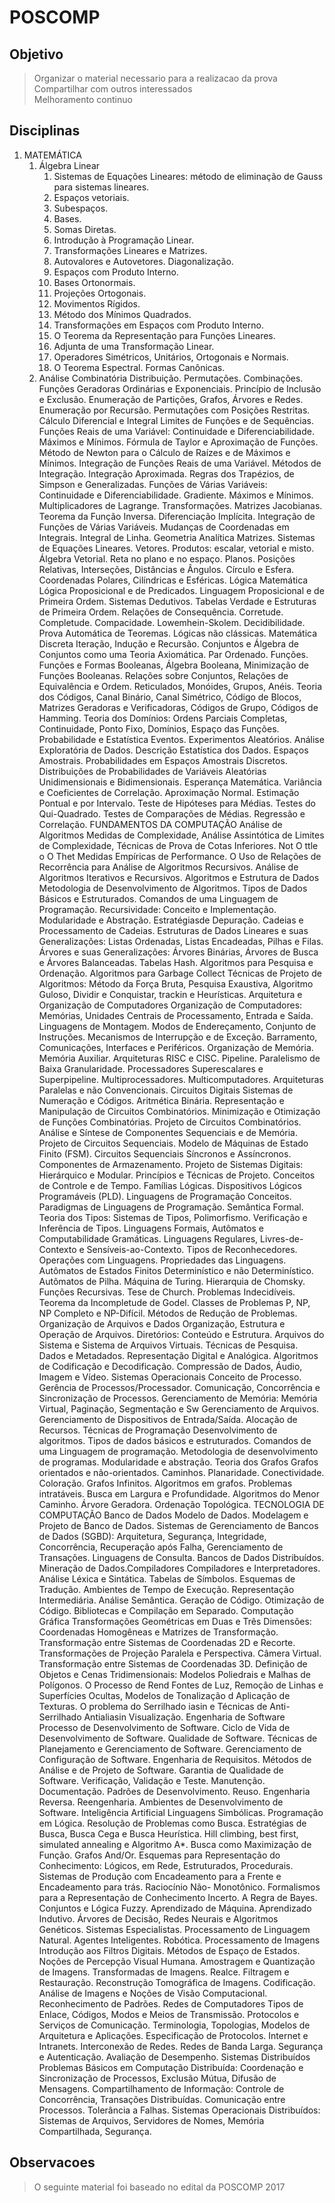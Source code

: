 # POSCOMP

## Objetivo
>Organizar o material necessario para a realizacao da prova  
>Compartilhar com outros interessados  
>Melhoramento continuo  


## Disciplinas
1. MATEMÁTICA 
    1. Álgebra Linear 
        1. Sistemas de Equações Lineares: método de eliminação de Gauss para sistemas lineares.    
        2. Espaços vetoriais.
        3. Subespaços. 
        4. Bases. 
        5. Somas Diretas. 
        6. Introdução à Programação Linear. 
        7. Transformações Lineares e Matrizes.
        8. Autovalores e Autovetores. Diagonalização. 
        9. Espaços com Produto Interno. 
        10. Bases Ortonormais. 
        11. Projeções Ortogonais.
        12. Movimentos Rígidos. 
        13. Método dos Mínimos Quadrados. 
        14. Transformações em Espaços com Produto Interno. 
        15. O Teorema da Representação para Funções Lineares. 
        16. Adjunta de uma Transformação Linear. 
        17. Operadores Simétricos, Unitários, Ortogonais e Normais. 
        18. O Teorema Espectral. Formas Canônicas.
    2. Análise Combinatória 
Distribuição. 
Permutações. 
Combinações. 
Funções Geradoras Ordinárias e Exponenciais. 
Princípio de Inclusão e Exclusão. 
Enumeração de Partições, Grafos, Árvores e Redes. 
Enumeração por Recursão. 
Permutações com Posições
Restritas.
Cálculo Diferencial e Integral
Limites de Funções e de Sequências. Funções Reais de uma Variável: Continuidade e Diferenciabilidade. Máximos e
Mínimos. Fórmula de Taylor e Aproximação de Funções. Método de Newton para o Cálculo de Raízes e de Máximos e
Mínimos. Integração de Funções Reais de uma Variável. Métodos de Integração. Integração Aproximada. Regras dos
Trapézios, de Simpson e Generalizadas. Funções de Várias Variáveis: Continuidade e Diferenciabilidade. Gradiente.
Máximos e Mínimos. Multiplicadores de Lagrange. Transformações. Matrizes Jacobianas. Teorema da Função Inversa.
Diferenciação Implícita. Integração de Funções de Várias Variáveis. Mudanças de Coordenadas em Integrais. Integral
de Linha.
Geometria Analítica
Matrizes. Sistemas de Equações Lineares. Vetores. Produtos: escalar, vetorial e misto. Álgebra Vetorial. Reta no plano
e no espaço. Planos. Posições Relativas, Interseções, Distâncias e Ângulos. Círculo e Esfera. Coordenadas Polares,
Cilíndricas e Esféricas.
Lógica Matemática
Lógica Proposicional e de Predicados. Linguagem Proposicional e de Primeira Ordem. Sistemas Dedutivos. Tabelas
Verdade e Estruturas de Primeira Ordem. Relações de Consequência. Corretude. Completude. Compacidade.
Lowemhein-Skolem. Decidibilidade. Prova Automática de Teoremas. Lógicas não clássicas.
Matemática Discreta
Iteração, Indução e Recursão. Conjuntos e Álgebra de Conjuntos como uma Teoria Axiomática. Par Ordenado.
Funções. Funções e Formas Booleanas, Álgebra Booleana, Minimização de Funções Booleanas. Relações sobre
Conjuntos, Relações de Equivalência e Ordem. Reticulados, Monóides, Grupos, Anéis. Teoria dos Códigos, Canal
Binário, Canal Simétrico, Código de Blocos, Matrizes Geradoras e Verificadoras, Códigos de Grupo, Códigos de
Hamming. Teoria dos Domínios: Ordens Parciais Completas, Continuidade, Ponto Fixo, Domínios, Espaço das Funções.
Probabilidade e Estatística
Eventos. Experimentos Aleatórios. Análise Exploratória de Dados. Descrição Estatística dos Dados. Espaços Amostrais.
Probabilidades em Espaços Amostrais Discretos. Distribuições de Probabilidades de Variáveis Aleatórias
Unidimensionais e Bidimensionais. Esperança Matemática. Variância e Coeficientes de Correlação. Aproximação
Normal. Estimação Pontual e por Intervalo. Teste de Hipóteses para Médias. Testes do Qui-Quadrado. Testes de
Comparações de Médias. Regressão e Correlação.
FUNDAMENTOS DA COMPUTAÇÃO
Análise de Algoritmos
Medidas de Complexidade, Análise Assintótica de Limites de Complexidade, Técnicas de Prova de Cotas Inferiores.
Not
O
ttle o O
Thet Medidas Empíricas de Performance. O Uso de Relações de Recorrência
para Análise de Algoritmos Recursivos. Análise de Algoritmos Iterativos e Recursivos.
Algoritmos e Estrutura de Dados
Metodologia de Desenvolvimento de Algoritmos. Tipos de Dados Básicos e Estruturados. Comandos de uma
Linguagem de Programação. Recursividade: Conceito e Implementação. Modularidade e Abstração. Estratégiasde Depuração. Cadeias e Processamento de Cadeias. Estruturas de Dados Lineares e suas Generalizações: Listas
Ordenadas, Listas Encadeadas, Pilhas e Filas. Árvores e suas Generalizações: Árvores Binárias, Árvores de Busca e
Árvores Balanceadas. Tabelas Hash. Algoritmos para Pesquisa e Ordenação. Algoritmos para Garbage Collect
Técnicas de Projeto de Algoritmos: Método da Força Bruta, Pesquisa Exaustiva, Algoritmo Guloso, Dividir e Conquistar,
trackin e Heurísticas.
Arquitetura e Organização de Computadores
Organização de Computadores: Memórias, Unidades Centrais de Processamento, Entrada e Saída. Linguagens de
Montagem. Modos de Endereçamento, Conjunto de Instruções. Mecanismos de Interrupção e de Exceção.
Barramento, Comunicações, Interfaces e Periféricos. Organização de Memória. Memória Auxiliar. Arquiteturas RISC e
CISC. Pipeline. Paralelismo de Baixa Granularidade. Processadores Superescalares e Superpipeline.
Multiprocessadores. Multicomputadores. Arquiteturas Paralelas e não
Convencionais.
Circuitos Digitais
Sistemas de Numeração e Códigos. Aritmética Binária. Representação e Manipulação de Circuitos Combinatórios.
Minimização e Otimização de Funções Combinatórias. Projeto de Circuitos Combinatórios. Análise e Síntese de
Componentes Sequenciais e de Memória. Projeto de Circuitos Sequenciais. Modelo de Máquinas de Estado Finito
(FSM). Circuitos Sequenciais Síncronos e Assíncronos. Componentes de Armazenamento. Projeto de Sistemas Digitais:
Hierárquico e Modular. Princípios e Técnicas de Projeto. Conceitos de Controle e de Tempo. Famílias Lógicas.
Dispositivos Lógicos Programáveis (PLD).
Linguagens de Programação
Conceitos. Paradigmas de Linguagens de Programação. Semântica Formal. Teoria dos Tipos: Sistemas de Tipos,
Polimorfismo. Verificação e Inferência de Tipos.
Linguagens Formais, Autômatos e Computabilidade
Gramáticas. Linguagens Regulares, Livres-de-Contexto e Sensíveis-ao-Contexto. Tipos de Reconhecedores.
Operações com Linguagens. Propriedades das Linguagens. Autômatos de Estados Finitos Determinístico e não
Determinístico. Autômatos de Pilha. Máquina de Turing. Hierarquia de Chomsky. Funções Recursivas. Tese de Church.
Problemas Indecidíveis. Teorema da Incompletude de Godel. Classes de Problemas P, NP, NP Completo e NP-Difícil.
Métodos de Redução de Problemas.
Organização de Arquivos e Dados
Organização, Estrutura e Operação de Arquivos. Diretórios: Conteúdo e Estrutura. Arquivos do Sistema e Sistema de
Arquivos Virtuais. Técnicas de Pesquisa. Dados e Metadados. Representação Digital e Analógica. Algoritmos de
Codificação e Decodificação. Compressão de Dados, Áudio, Imagem e Vídeo.
Sistemas Operacionais
Conceito de Processo. Gerência de Processos/Processador. Comunicação, Concorrência e Sincronização de
Processos. Gerenciamento de Memória: Memória Virtual, Paginação, Segmentação e Sw
Gerenciamento de
Arquivos. Gerenciamento de Dispositivos de Entrada/Saída. Alocação de Recursos.
Técnicas de Programação
Desenvolvimento de algoritmos. Tipos de dados básicos e estruturados. Comandos de uma Linguagem de programação.
Metodologia de desenvolvimento de programas. Modularidade e abstração.
Teoria dos Grafos
Grafos orientados e não-orientados. Caminhos. Planaridade. Conectividade. Coloração. Grafos Infinitos. Algoritmos em
grafos. Problemas intratáveis. Busca em Largura e Profundidade. Algoritmos do Menor Caminho. Árvore Geradora.
Ordenação Topológica.
TECNOLOGIA DE COMPUTAÇÃO
Banco de Dados
Modelo de Dados. Modelagem e Projeto de Banco de Dados. Sistemas de Gerenciamento de Bancos de Dados
(SGBD): Arquitetura, Segurança, Integridade, Concorrência, Recuperação após Falha, Gerenciamento de Transações.
Linguagens de Consulta. Bancos de Dados Distribuídos. Mineração de Dados.Compiladores
Compiladores e Interpretadores. Análise Léxica e Sintática. Tabelas de Símbolos. Esquemas de Tradução. Ambientes
de Tempo de Execução. Representação Intermediária. Análise Semântica. Geração de Código. Otimização de Código.
Bibliotecas e Compilação em Separado.
Computação Gráfica
Transformações Geométricas em Duas e Três Dimensões: Coordenadas Homogêneas e Matrizes de Transformação.
Transformação entre Sistemas de Coordenadas 2D e Recorte. Transformações de Projeção Paralela e Perspectiva.
Câmera Virtual. Transformação entre Sistemas de Coordenadas 3D. Definição de Objetos e Cenas Tridimensionais:
Modelos Poliedrais e Malhas de Polígonos. O Processo de Rend
Fontes de Luz, Remoção de Linhas e
Superfícies Ocultas, Modelos de Tonalização
d
Aplicação de Texturas. O problema do Serrilhado
iasin
e Técnicas de Anti-Serrilhado Antialiasin
Visualização.
Engenharia de Software
Processo de Desenvolvimento de Software. Ciclo de Vida de Desenvolvimento de Software. Qualidade de Software.
Técnicas de Planejamento e Gerenciamento de Software. Gerenciamento de Configuração de Software. Engenharia de
Requisitos. Métodos de Análise e de Projeto de Software. Garantia de Qualidade de Software. Verificação, Validação
e Teste. Manutenção. Documentação. Padrões de Desenvolvimento. Reuso. Engenharia Reversa. Reengenharia.
Ambientes de Desenvolvimento de Software.
Inteligência Artificial
Linguagens Simbólicas. Programação em Lógica. Resolução de Problemas como Busca. Estratégias de Busca, Busca
Cega e Busca Heurística. Hill climbing, best first, simulated annealing e Algoritmo A*. Busca como Maximização de
Função. Grafos And/Or. Esquemas para Representação do Conhecimento: Lógicos, em Rede, Estruturados,
Procedurais. Sistemas de Produção com Encadeamento para a Frente e Encadeamento para trás. Raciocínio Não-
Monotônico. Formalismos para a Representação de Conhecimento Incerto. A Regra de Bayes. Conjuntos e Lógica
Fuzzy. Aprendizado de Máquina. Aprendizado Indutivo. Árvores de Decisão, Redes Neurais e Algoritmos Genéticos.
Sistemas Especialistas. Processamento de Linguagem Natural. Agentes Inteligentes. Robótica.
Processamento de Imagens
Introdução aos Filtros Digitais. Métodos de Espaço de Estados. Noções de Percepção Visual Humana. Amostragem e
Quantização de Imagens. Transformadas de Imagens. Realce. Filtragem e Restauração. Reconstrução Tomográfica de
Imagens. Codificação. Análise de Imagens e Noções de Visão Computacional. Reconhecimento de Padrões.
Redes de Computadores
Tipos de Enlace, Códigos, Modos e Meios de Transmissão. Protocolos e Serviços de Comunicação. Terminologia,
Topologias, Modelos de Arquitetura e Aplicações. Especificação de Protocolos. Internet e Intranets. Interconexão de
Redes. Redes de Banda Larga. Segurança e Autenticação. Avaliação de Desempenho.
Sistemas Distribuídos
Problemas Básicos em Computação Distribuída: Coordenação e Sincronização de Processos, Exclusão Mútua, Difusão
de Mensagens. Compartilhamento de Informação: Controle de Concorrência, Transações Distribuídas. Comunicação
entre Processos. Tolerância a Falhas. Sistemas Operacionais Distribuídos: Sistemas de Arquivos, Servidores de Nomes,
Memória Compartilhada, Segurança.


## Observacoes
>O seguinte material foi baseado no edital da POSCOMP 2017
